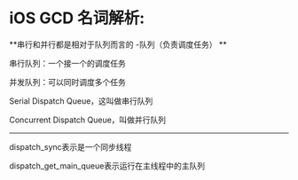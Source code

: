 
# iOS GCD 名词解析:



**串行和并行都是相对于队列而言的 -队列（负责调度任务）
**

串行队列：一个接一个的调度任务

并发队列：可以同时调度多个任务

Serial Dispatch Queue，这叫做串行队列

Concurrent Dispatch Queue，叫做并行队列

---
dispatch_sync表示是一个同步线程

dispatch_get_main_queue表示运行在主线程中的主队列
